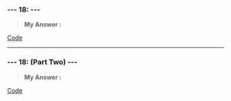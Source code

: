 
### **--- 18: ---**

> **My Answer :**

[Code]()
 
------
 
### **--- 18: (Part Two) ---**

> **My Answer :**

[Code]()

